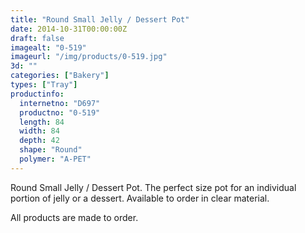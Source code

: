 ```yaml
---
title: "Round Small Jelly / Dessert Pot"
date: 2014-10-31T00:00:00Z
draft: false
imagealt: "0-519"
imageurl: "/img/products/0-519.jpg"
3d: ""
categories: ["Bakery"]
types: ["Tray"]
productinfo:
  internetno: "D697"
  productno: "0-519"
  length: 84
  width: 84
  depth: 42
  shape: "Round"
  polymer: "A-PET"
---
```

Round Small Jelly / Dessert Pot. The perfect size pot for an individual portion of jelly or a dessert. Available to order in clear material.

 

All products are made to order.